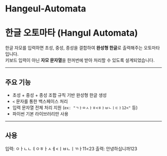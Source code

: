 # Hangeul-Automata

# 한글 오토마타 (Hangul Automata)

한글 자모를 입력하면 초성, 중성, 종성을 결합하여 **완성형 한글**로 출력해주는 오토마타입니다.  
키보드 입력이 아닌 **자모 문자열**을 한꺼번에 받아 처리할 수 있도록 설계되었습니다.

---

## 주요 기능

- 초성 + 중성 + 종성 조합 규칙 기반 완성형 한글 생성
- `<` 문자를 통한 백스페이스 처리
- 입력 문자열 전체 처리 지원 (`ex: "ㄱㅏㅁㅅㅏㅎ<ㅎㅏㅂㄴㅣㄷㅏ12<"` 등)
- 파이썬 기본 라이브러리만 사용

---

## 사용 

입력: ㅇㅏㄴㄴㅕㅇㅎㅏㅅㅔ<ㅣㅂㄴㅣㄲㅏ11<23
출력: 안녕하십니까123
